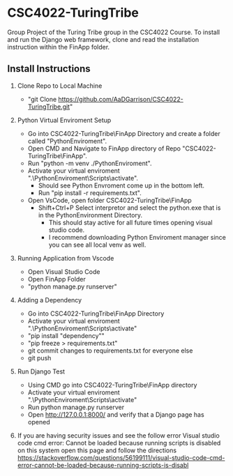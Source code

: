 # CSC4022-TuringTribe
Group Project of the Turing Tribe group in the CSC4022 Course. To install and run the Django web framework, clone and read the installation instruction within the FinApp folder.

## Install Instructions

1) Clone Repo to Local Machine
    - "git Clone https://github.com/AaDGarrison/CSC4022-TuringTribe.git"

2) Python Virtual Enviroment Setup
	- Go into CSC4022-TuringTribe\FinApp Directory and create a folder called "PythonEnviroment".
	- Open CMD and Navigate to FinApp directory of Repo "CSC4022-TuringTribe\FinApp".
	- Run "python -m venv ./PythonEnviroment".
	- Activate your virtual enviroment ".\PythonEnviroment\Scripts\activate".
		- Should see Python Envroment come up in the bottom left.
		- Run "pip install -r requirements.txt".
	- Open VsCode, open folder CSC4022-TuringTribe\FinApp
		- Shift+Ctrl+P Select interpretor and select the python.exe that is in the PythonEnvironment Directory.
			- This should stay active for all future times opening visual studio code.
			- I recommend downloading Python Enviroment manager since you can see all local venv as well.

3) Running Application from Vscode
	- Open Visual Studio Code 
	- Open FinApp Folder
	- "python manage.py runserver"

4) Adding a Dependency
	- Go into CSC4022-TuringTribe\FinApp Directory
	- Activate your virtual enviroment ".\PythonEnviroment\Scripts\activate"
	- "pip install "dependency""
	- "pip freeze > requirements.txt"
	- git commit changes to requirements.txt for everyone else
	- git push

5) Run Django Test
	- Using CMD go into CSC4022-TuringTribe\FinApp directory
	- Activate your virtual enviroment ".\PythonEnviroment\Scripts\activate"
	- Run python manage.py runserver
	- Open http://127.0.0.1:8000/ and verify that a Django page has opened


6) If you are having security issues and see the follow error 
    Visual studio code cmd error: Cannot be loaded because running scripts is disabled on this system
    open this page and follow the directions 
    https://stackoverflow.com/questions/56199111/visual-studio-code-cmd-error-cannot-be-loaded-because-running-scripts-is-disabl
